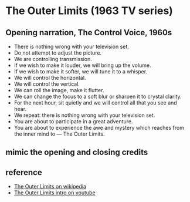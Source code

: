 # The Outer Limits (1963 TV series)

## Opening narration, The Control Voice, 1960s
- There is nothing wrong with your television set. 
- Do not attempt to adjust the picture. 
- We are controlling transmission. 
- If we wish to make it louder, we will bring up the volume. 
- If we wish to make it softer, we will tune it to a whisper. 
- We will control the horizontal. 
- We will control the vertical. 
- We can roll the image, make it flutter. 
- We can change the focus to a soft blur or sharpen it to crystal clarity. 
- For the next hour, sit quietly and we will control all that you see and hear. 
- We repeat: there is nothing wrong with your television set. 
- You are about to participate in a great adventure. 
- You are about to experience the awe and mystery which reaches from the inner mind to — The Outer Limits.


 
## mimic the opening and closing credits


## reference
- [The Outer Limits on wikipedia](1)
- [The Outer Limits intro on youtube](2)


[1]: https://en.wikipedia.org/wiki/The_Outer_Limits_(1963_TV_series)
[2]: https://www.youtube.com/watch?v=FCcdr4O-3gE

